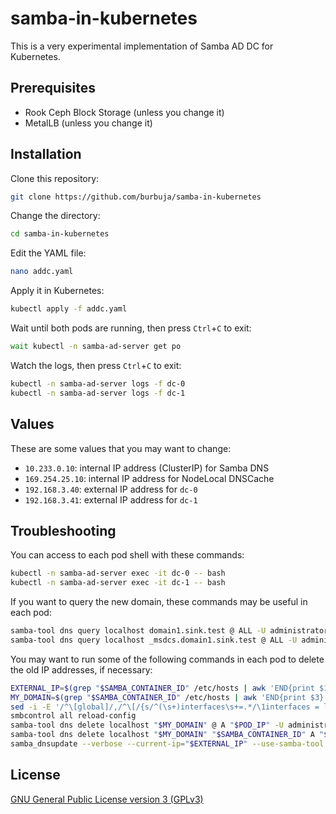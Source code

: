 # samba-in-kubernetes

This is a very experimental implementation of Samba AD DC for Kubernetes.

## Prerequisites

* Rook Ceph Block Storage (unless you change it)
* MetalLB (unless you change it)

## Installation

Clone this repository:
```sh
git clone https://github.com/burbuja/samba-in-kubernetes
```

Change the directory:
```sh
cd samba-in-kubernetes
```

Edit the YAML file:
```sh
nano addc.yaml
```

Apply it in Kubernetes:
```sh
kubectl apply -f addc.yaml
```

Wait until both pods are running, then press `Ctrl`+`C` to exit:
```sh
wait kubectl -n samba-ad-server get po
```

Watch the logs, then press `Ctrl`+`C` to exit:
```sh
kubectl -n samba-ad-server logs -f dc-0
kubectl -n samba-ad-server logs -f dc-1
```

## Values

These are some values that you may want to change:
* `10.233.0.10`: internal IP address (ClusterIP) for Samba DNS
* `169.254.25.10`: internal IP address for NodeLocal DNSCache
* `192.168.3.40`: external IP address for `dc-0`
* `192.168.3.41`: external IP address for `dc-1`

## Troubleshooting

You can access to each pod shell with these commands:
```sh
kubectl -n samba-ad-server exec -it dc-0 -- bash
kubectl -n samba-ad-server exec -it dc-1 -- bash
```

If you want to query the new domain, these commands may be useful in each pod:
```sh
samba-tool dns query localhost domain1.sink.test @ ALL -U administrator -P
samba-tool dns query localhost _msdcs.domain1.sink.test @ ALL -U administrator -P
```

You may want to run some of the following commands in each pod to delete the old IP addresses, if necessary:
```sh
EXTERNAL_IP=$(grep "$SAMBA_CONTAINER_ID" /etc/hosts | awk 'END{print $1}')
MY_DOMAIN=$(grep "$SAMBA_CONTAINER_ID" /etc/hosts | awk 'END{print $3}' | cut -f2- -d .)
sed -i -E '/^\[global]/,/^\[/{s/^(\s+)interfaces\s+=.*/\1interfaces = lo/}' /etc/samba/smb.conf
smbcontrol all reload-config
samba-tool dns delete localhost "$MY_DOMAIN" @ A "$POD_IP" -U administrator -P
samba-tool dns delete localhost "$MY_DOMAIN" "$SAMBA_CONTAINER_ID" A "$POD_IP" -U administrator -P
samba_dnsupdate --verbose --current-ip="$EXTERNAL_IP" --use-samba-tool --rpc-server-ip=127.0.0.1 --option=interfaces=lo
```

## License

[GNU General Public License version 3 (GPLv3)](https://github.com/burbuja/samba-in-kubernetes/blob/master/LICENSE)
